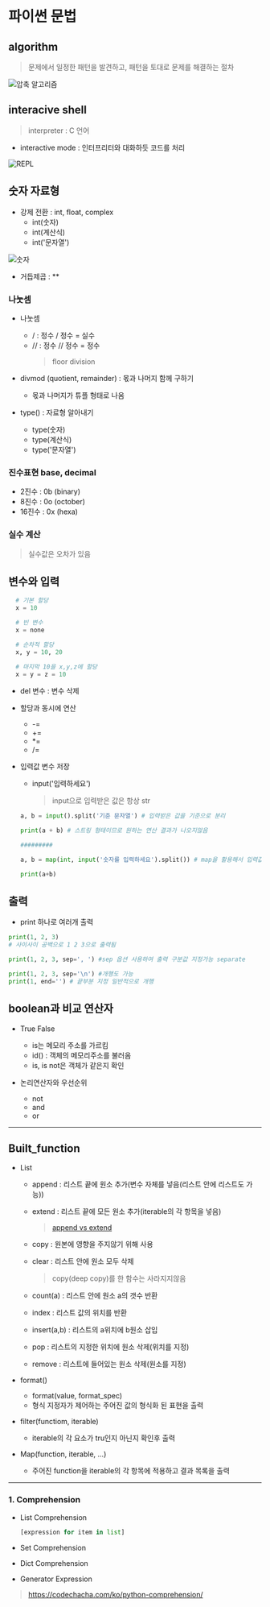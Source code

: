 # 파이썬 문법

## algorithm
  > 문제에서 일정한 패턴을 발견하고, 패턴을 토대로 문제를 해결하는 절차

![압축 알고리즘](../img/Python_01.png)

## interacive shell
  > interpreter : C 언어

- interactive mode : 인터프리터와 대화하듯 코드를 처리

![REPL](../img/Python_02.png)

## 숫자 자료형

- 강제 전환 : int, float, complex
  - int(숫자)
  - int(계산식)
  - int('문자열')

![숫자](../img/Python_03.png) 

- 거듭제곱 : **

### 나눗셈 

- 나눗셈
  - / : 정수 / 정수 = 실수
  - // : 정수 // 정수 = 정수
    > floor division

- divmod (quotient, remainder) : 몫과 나머지 함께 구하기
  - 몫과 나머지가 튜플 형태로 나옴

- type() : 자료형 알아내기
  - type(숫자)
  - type(계산식)
  - type('문자열')

### 진수표현 base, decimal

- 2진수 : 0b (binary)
- 8진수 : 0o (october)
- 16진수 : 0x (hexa)

### 실수 계산
  > 실수값은 오차가 있음

## 변수와 입력

``` python
  # 기본 할당
  x = 10

  # 빈 변수
  x = none

  # 순차적 할당
  x, y = 10, 20
 
  # 마지막 10을 x,y,z에 할당
  x = y = z = 10
```

- del 변수 : 변수 삭제

- 할당과 동시에 연산
  - -=
  - +=
  - *=
  - /=

- 입력값 변수 저장
  - input('입력하세요')
    > input으로 입력받은 값은 항상 str
  ``` python
  a, b = input().split('기준 문자열') # 입력받은 값을 기준으로 분리

  print(a + b) # 스트링 형태이므로 원하는 연산 결과가 나오지않음

  #########

  a, b = map(int, input('숫자를 입력하세요').split()) # map을 활용해서 입력값을 int형으로 만듬

  print(a+b)
  ```

## 출력

- print 하나로 여러개 출력

``` python
print(1, 2, 3)
# 사이사이 공백으로 1 2 3으로 출력됨

print(1, 2, 3, sep=', ') #sep 옵션 사용하여 출력 구분값 지정가능 separate

print(1, 2, 3, sep='\n') #개행도 가능
print(1, end='') # 끝부분 지정 일반적으로 개행
```

## boolean과 비교 연산자 

- True False
  - is는 메모리 주소를 가르킴
  - id() : 객체의 메모리주소를 불러옴
  - is, is not은 객체가 같은지 확인

- 논리연산자와 우선순위
  - not
  - and
  - or

---

## Built_function

- List
  - append : 리스트 끝에 원소 추가(변수 자체를 넣음(리스트 안에 리스트도 가능))
  - extend : 리스트 끝에 모든 원소 추가(iterable의 각 항목을 넣음)
    > [append vs extend](https://m.blog.naver.com/wideeyed/221541104629)

  - copy : 원본에 영향을 주지않기 위해 사용
  - clear : 리스트 안에 원소 모두 삭제
    > copy(deep copy)를 한 함수는 사라지지않음

  - count(a) : 리스트 안에 원소 a의 갯수 반환
  - index : 리스트 값의 위치를 반환

  - insert(a,b) : 리스트의 a위치에 b원소 삽입
  
  - pop : 리스트의 지정한 위치에 원소 삭제(위치를 지정)
  - remove : 리스트에 들어있는 원소 삭제(원소를 지정)

- format()
  - format(value, format_spec)
  - 형식 지정자가 제어하는 주어진 값의 형식화 된 표현을 출력

- filter(functiom, iterable)
  - iterable의 각 요소가 tru인지 아닌지 확인후 출력

- Map(function, iterable, ...)
  - 주어진 function을 iterable의 각 항목에 적용하고 결과 목록을 출력


---


### 1. Comprehension

- List Comprehension

    ```python
    [expression for item in list]
    ```

- Set Comprehension
- Dict Comprehension
- Generator Expression

> https://codechacha.com/ko/python-comprehension/


